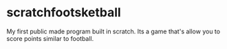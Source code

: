 # scratchfootsketball
My first public made program built in scratch. Its a game that's allow you to score points similar to football.

